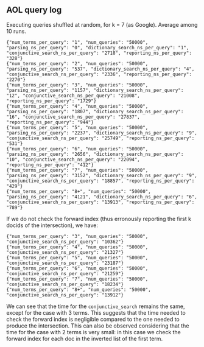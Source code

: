 AOL query log
-------------

Executing queries shuffled at random, for k = 7 (as Google).
Average among 10 runs.

    {"num_terms_per_query": "1", "num_queries": "50000", "parsing_ns_per_query": "0", "dictionary_search_ns_per_query": "1", "conjunctive_search_ns_per_query": "2718", "reporting_ns_per_query": "328"}
    {"num_terms_per_query": "2", "num_queries": "50000", "parsing_ns_per_query": "537", "dictionary_search_ns_per_query": "4", "conjunctive_search_ns_per_query": "2336", "reporting_ns_per_query": "2270"}
    {"num_terms_per_query": "3", "num_queries": "50000", "parsing_ns_per_query": "1157", "dictionary_search_ns_per_query": "12", "conjunctive_search_ns_per_query": "21008", "reporting_ns_per_query": "1729"}
    {"num_terms_per_query": "4", "num_queries": "50000", "parsing_ns_per_query": "1807", "dictionary_search_ns_per_query": "16", "conjunctive_search_ns_per_query": "27837", "reporting_ns_per_query": "944"}
    {"num_terms_per_query": "5", "num_queries": "50000", "parsing_ns_per_query": "2237", "dictionary_search_ns_per_query": "9", "conjunctive_search_ns_per_query": "25749", "reporting_ns_per_query": "531"}
    {"num_terms_per_query": "6", "num_queries": "50000", "parsing_ns_per_query": "2656", "dictionary_search_ns_per_query": "10", "conjunctive_search_ns_per_query": "22094", "reporting_ns_per_query": "412"}
    {"num_terms_per_query": "7", "num_queries": "50000", "parsing_ns_per_query": "3152", "dictionary_search_ns_per_query": "9", "conjunctive_search_ns_per_query": "18857", "reporting_ns_per_query": "429"}
    {"num_terms_per_query": "8+", "num_queries": "50000", "parsing_ns_per_query": "4121", "dictionary_search_ns_per_query": "6", "conjunctive_search_ns_per_query": "13913", "reporting_ns_per_query": "789"}


If we do not check the forward index (thus erronously reporting the first k docids of the intersection), we have:

    {"num_terms_per_query": "3", "num_queries": "50000", "conjunctive_search_ns_per_query": "10362"}
    {"num_terms_per_query": "4", "num_queries": "50000", "conjunctive_search_ns_per_query": "21327"}
    {"num_terms_per_query": "5", "num_queries": "50000", "conjunctive_search_ns_per_query": "23187"}
    {"num_terms_per_query": "6", "num_queries": "50000",  "conjunctive_search_ns_per_query": "21259"}
    {"num_terms_per_query": "7", "num_queries": "50000",  "conjunctive_search_ns_per_query": "18234"}
    {"num_terms_per_query": "8+", "num_queries": "50000",  "conjunctive_search_ns_per_query": "13912"}

We can see that the time for the `conjunctive_search` remains the same, except for the case with 3 terms.
This suggests that the time needed to check the forward index is negligible compared to the one
needed to produce the intersection. This can also be observed considering that the time for the case with 2 terms is very small: in this case we check the forward index for each doc in the inverted list of the first term.